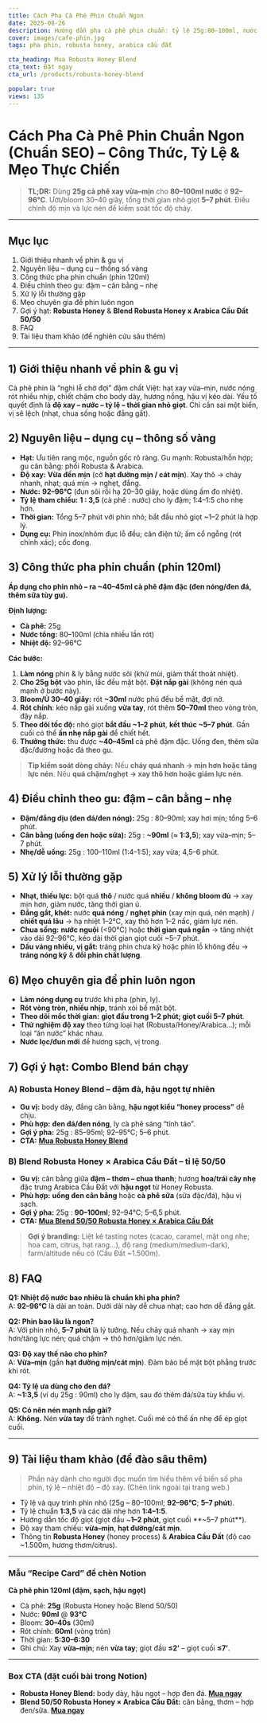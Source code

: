 ```yaml
---
title: Cách Pha Cà Phê Phin Chuẩn Ngon
date: 2025-08-26
description: Hướng dẫn pha cà phê phin chuẩn: tỷ lệ 25g:80–100ml, nước 92–96°C, thời gian 5–7 phút, mẹo chọn xay – nén – rót.
cover: images/cafe-phin.jpg
tags: pha phin, robusta honey, arabica cầu đất

cta_heading: Mua Robusta Honey Blend
cta_text: Đặt ngay
cta_url: /products/robusta-honey-blend

popular: true
views: 135
---
```


# Cách Pha Cà Phê Phin Chuẩn Ngon (Chuẩn SEO) – Công Thức, Tỷ Lệ & Mẹo Thực Chiến

> **TL;DR:** Dùng **25g cà phê xay vừa–mịn** cho **80–100ml nước** ở **92–96°C**. Ướt/bloom 30–40 giây, tổng thời gian nhỏ giọt **5–7 phút**. Điều chỉnh độ mịn và lực nén để kiểm soát tốc độ chảy.  

---

## Mục lục
1. Giới thiệu nhanh về phin & gu vị
2. Nguyên liệu – dụng cụ – thông số vàng
3. Công thức pha phin chuẩn (phin 120ml)
4. Điều chỉnh theo gu: đậm – cân bằng – nhẹ
5. Xử lý lỗi thường gặp
6. Mẹo chuyên gia để phin luôn ngon
7. Gợi ý hạt: **Robusta Honey** & **Blend Robusta Honey x Arabica Cầu Đất 50/50**
8. FAQ
9. Tài liệu tham khảo (để nghiên cứu sâu thêm)

---

## 1) Giới thiệu nhanh về phin & gu vị
Cà phê phin là “nghi lễ chờ đợi” đậm chất Việt: hạt xay vừa–mịn, nước nóng rót nhiều nhịp, chiết chậm cho body dày, hương nồng, hậu vị kéo dài. Yếu tố quyết định là **độ xay – nước – tỷ lệ – thời gian nhỏ giọt**. Chỉ cần sai một biến, vị sẽ lệch (nhạt, chua sống hoặc đắng gắt).

## 2) Nguyên liệu – dụng cụ – thông số vàng
- **Hạt:** Ưu tiên rang mộc, nguồn gốc rõ ràng. Gu mạnh: Robusta/hỗn hợp; gu cân bằng: phối Robusta & Arabica.
- **Độ xay:** **Vừa đến mịn** (cỡ **hạt đường mịn / cát mịn**). Xay thô → chảy nhanh, nhạt; quá mịn → nghẹt, đắng.
- **Nước:** **92–96°C** (đun sôi rồi hạ 20–30 giây, hoặc dùng ấm đo nhiệt).  
- **Tỷ lệ tham chiếu:** **1 : 3,5** (cà phê : nước) cho ly đậm; 1:4–1:5 cho nhẹ hơn.
- **Thời gian:** Tổng 5–7 phút với phin nhỏ; bắt đầu nhỏ giọt ~1–2 phút là hợp lý.
- **Dụng cụ:** Phin inox/nhôm đục lỗ đều; cân điện tử; ấm cổ ngỗng (rót chính xác); cốc đong.

## 3) Công thức pha phin chuẩn (phin 120ml)
**Áp dụng cho phin nhỏ – ra ~40–45ml cà phê đậm đặc (đen nóng/đen đá, thêm sữa tùy gu).**

**Định lượng:**
- **Cà phê:** 25g
- **Nước tổng:** 80–100ml (chia nhiều lần rót)
- **Nhiệt độ:** 92–96°C

**Các bước:**
1. **Làm nóng** phin & ly bằng nước sôi (khử mùi, giảm thất thoát nhiệt).
2. **Cho 25g bột** vào phin, lắc đều mặt bột. **Đặt nắp gài** (không nén quá mạnh ở bước này).
3. **Bloom/Ủ 30–40 giây:** rót **~30ml** nước phủ đều bề mặt, đợi nở.
4. **Rót chính**: kéo nắp gài xuống **vừa tay**, rót thêm **50–70ml** theo vòng tròn, đậy nắp.
5. **Theo dõi tốc độ:** nhỏ giọt **bắt đầu ~1–2 phút**, **kết thúc ~5–7 phút**. Gần cuối có thể **ấn nhẹ nắp gài** để chiết hết.
6. **Thưởng thức:** thu được **~40–45ml** cà phê đậm đặc. Uống đen, thêm sữa đặc/đường hoặc đá theo gu.

> **Tip kiểm soát dòng chảy:** Nếu **chảy quá nhanh → mịn hơn hoặc tăng lực nén**. Nếu **quá chậm/nghẹt → xay thô hơn hoặc giảm lực nén**.

## 4) Điều chỉnh theo gu: đậm – cân bằng – nhẹ
- **Đậm/đắng dịu (đen đá/đen nóng):** 25g : 80–90ml; xay hơi mịn; tổng 5–6 phút.
- **Cân bằng (uống đen hoặc sữa):** 25g : **~90ml** (≈ **1:3,5**); xay vừa–mịn; 5–7 phút.
- **Nhẹ/dễ uống:** 25g : 100–110ml (1:4–1:5); xay vừa; 4,5–6 phút.

## 5) Xử lý lỗi thường gặp
- **Nhạt, thiếu lực:** bột quá **thô** / nước quá **nhiều** / **không bloom đủ** → xay mịn hơn, giảm nước, tăng thời gian ủ.
- **Đắng gắt, khét:** nước **quá nóng** / **nghẹt phin** (xay mịn quá, nén mạnh) / **chiết quá lâu** → hạ nhiệt 1–2°C, xay thô hơn 1–2 nấc, giảm lực nén.
- **Chua sống:** **nước nguội** (<90°C) hoặc **thời gian quá ngắn** → tăng nhiệt vào dải 92–96°C, kéo dài thời gian giọt cuối ~5–7 phút.
- **Dầu váng nhiều, vị gắt:** tráng phin chưa kỹ hoặc phin lỗ không đều → **tráng nóng kỹ** & **đổi phin chất lượng**.

## 6) Mẹo chuyên gia để phin luôn ngon
- **Làm nóng dụng cụ** trước khi pha (phin, ly).
- **Rót vòng tròn, nhiều nhịp**, tránh xói bề mặt bột.
- **Theo dõi mốc thời gian:** **giọt đầu trong 1–2 phút; giọt cuối 5–7 phút**.
- **Thử nghiệm độ xay** theo từng loại hạt (Robusta/Honey/Arabica…); mỗi loại “ăn nước” khác nhau.
- **Nước lọc/đun mới** để hương sạch, vị trong.

## 7) Gợi ý hạt: Combo Blend bán chạy
### A) **Robusta Honey Blend** – đậm đà, hậu ngọt tự nhiên
- **Gu vị:** body dày, đắng cân bằng, **hậu ngọt kiểu “honey process”** dễ chịu.
- **Phù hợp:** **đen đá/đen nóng**, ly cà phê sáng “tỉnh táo”.
- **Gợi ý pha:** 25g : 85–95ml; 92–95°C; 5–6 phút.
- **CTA:** **[Mua Robusta Honey Blend](/products/robusta-honey-blend)**

### B) **Blend Robusta Honey × Arabica Cầu Đất – tỉ lệ 50/50**
- **Gu vị:** cân bằng giữa **đậm – thơm – chua thanh**; hương **hoa/trái cây nhẹ** đặc trưng Arabica Cầu Đất với **hậu ngọt** từ Honey Robusta.
- **Phù hợp:** **uống đen cân bằng** hoặc **cà phê sữa** (sữa đặc/đá), hậu vị sạch.
- **Gợi ý pha:** 25g : **90–100ml**; 92–94°C; 5–6,5 phút.
- **CTA:** **[Mua Blend 50/50 Robusta Honey × Arabica Cầu Đất](/products/robusta-honey-arabica-cau-dat-50-50)**

> **Gợi ý branding:** Liệt kê tasting notes (cacao, caramel, mật ong nhẹ; hoa cam, citrus, hạt rang…), độ rang (medium/medium-dark), farm/altitude nếu có (Cầu Đất ~1.500m).

## 8) FAQ
**Q1: Nhiệt độ nước bao nhiêu là chuẩn khi pha phin?**  
A: **92–96°C** là dải an toàn. Dưới dải này dễ chua nhạt; cao hơn dễ đắng gắt.

**Q2: Phin bao lâu là ngon?**  
A: Với phin nhỏ, **5–7 phút** là lý tưởng. Nếu chảy quá nhanh → xay mịn hơn/tăng lực nén; quá chậm → thô hơn/giảm lực nén.

**Q3: Độ xay thế nào cho phin?**  
A: **Vừa–mịn** (gần **hạt đường mịn/cát mịn**). Đảm bảo bề mặt bột phẳng trước khi rót.

**Q4: Tỷ lệ ưa dùng cho đen đá?**  
A: **~1:3,5** (ví dụ 25g : 90ml) cho ly đậm, sau đó thêm đá/sữa tùy khẩu vị.

**Q5: Có nên nén mạnh nắp gài?**  
A: **Không.** Nén **vừa tay** để tránh nghẹt. Cuối mẻ có thể ấn nhẹ để ép giọt cuối.

---

## 9) Tài liệu tham khảo (để đào sâu thêm)
> Phần này dành cho người đọc muốn tìm hiểu thêm về biến số pha phin, tỷ lệ – nhiệt độ – độ xay. (Chèn link ngoài tại trang web.)

- Tỷ lệ và quy trình phin nhỏ (25g – 80–100ml; **92–96°C**; **5–7 phút**).  
- Tỷ lệ chuẩn **1:3,5** và các dải nhẹ hơn **1:4–1:5**.  
- Hướng dẫn tốc độ giọt (giọt đầu ~**1–2 phút**, giọt cuối **~5–7 phút**).  
- Độ xay tham chiếu: **vừa–mịn**, **hạt đường/cát mịn**.  
- Thông tin **Robusta Honey** (honey process) & **Arabica Cầu Đất** (độ cao ~1.500m, hương thơm/citrus).

---

### Mẫu “Recipe Card” để chèn Notion
**Cà phê phin 120ml (đậm, sạch, hậu ngọt)**  
- Cà phê: **25g** (Robusta Honey hoặc Blend 50/50)  
- Nước: **90ml** @ **93°C**  
- Bloom: **30–40s** (30ml)  
- Rót chính: **60ml** (vòng tròn)  
- Thời gian: **5:30–6:30**  
- Ghi chú: Xay **vừa–mịn**; nén **vừa tay**; giọt đầu **≤2’** – giọt cuối **≤7’**.

---

### Box CTA (đặt cuối bài trong Notion)
- **Robusta Honey Blend:** body dày, hậu ngọt – hợp đen đá. **[Mua ngay](/products/robusta-honey-blend)**
- **Blend 50/50 Robusta Honey × Arabica Cầu Đất:** cân bằng, thơm – hợp đen/sữa. **[Mua ngay](/products/robusta-honey-arabica-cau-dat-50-50)**
